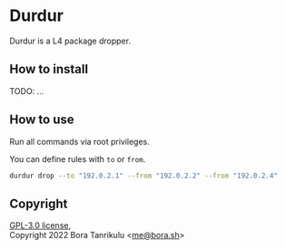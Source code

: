 # Durdur

Durdur is a L4 package dropper.

## How to install

TODO: ...

## How to use

Run all commands via root privileges.  

You can define rules with `to` or `from`. 
```sh
durdur drop --to "192.0.2.1" --from "192.0.2.2" --from "192.0.2.4"
```

## Copyright

[GPL-3.0 license](https://github.com/boratanrikulu/durdur/blob/main/LICENSE),  
Copyright 2022 Bora Tanrikulu <[me@bora.sh](mailto:me@bora.sh)>
